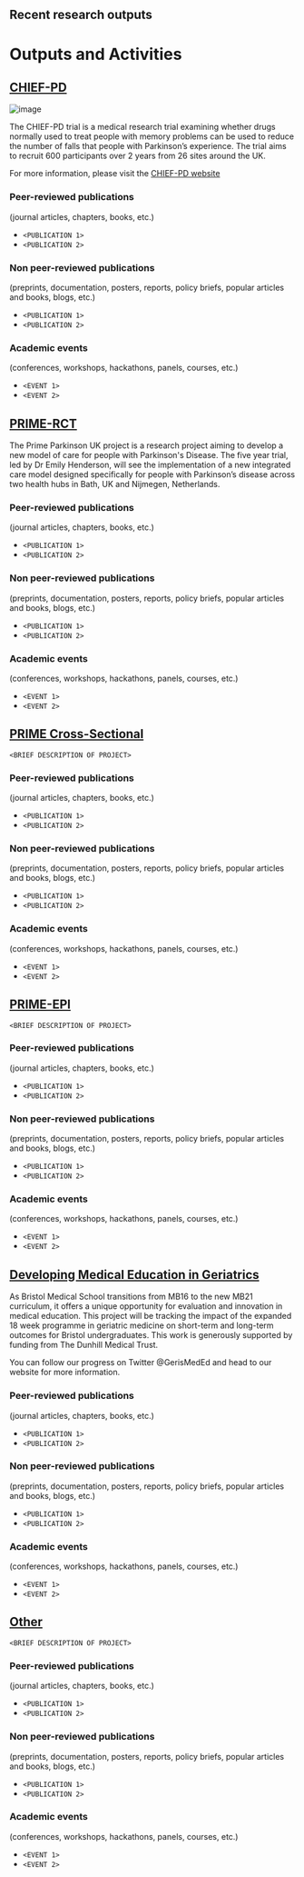 ## Recent research outputs

# Outputs and Activities


## [CHIEF-PD]([./CHIEF-PD](http://www.bris.ac.uk/chief-pd))
![image](chiefpd.png)

The CHIEF-PD trial is a medical research trial examining whether drugs normally used to treat people with memory problems can be used to reduce the number of falls that people with Parkinson’s experience. The trial aims to recruit 600 participants over 2 years from 26 sites around the UK. 

For more information, please visit the [CHIEF-PD website]([./CHIEF-PD](http://www.bris.ac.uk/chief-pd))
### Peer-reviewed publications
(journal articles, chapters, books, etc.)
- `<PUBLICATION 1>`
- `<PUBLICATION 2>`

### Non peer-reviewed publications
(preprints, documentation, posters, reports, policy briefs, popular articles and books, blogs, etc.)
- `<PUBLICATION 1>`
- `<PUBLICATION 2>`

### Academic events
(conferences, workshops, hackathons, panels, courses, etc.)
- `<EVENT 1>`
- `<EVENT 2>`

## [PRIME-RCT]([./PRIME-RCT](https://primeparkinson.blogs.bristol.ac.uk/))

The Prime Parkinson UK project is a research project aiming to develop a new model of care for people with Parkinson's Disease. The five year trial, led by Dr Emily Henderson, will see the implementation of a new integrated care model designed specifically for people with Parkinson’s disease across two health hubs in Bath, UK and Nijmegen, Netherlands.

### Peer-reviewed publications
(journal articles, chapters, books, etc.)
- `<PUBLICATION 1>`
- `<PUBLICATION 2>`

### Non peer-reviewed publications
(preprints, documentation, posters, reports, policy briefs, popular articles and books, blogs, etc.)
- `<PUBLICATION 1>`
- `<PUBLICATION 2>`

### Academic events
(conferences, workshops, hackathons, panels, courses, etc.)
- `<EVENT 1>`
- `<EVENT 2>`

## [PRIME Cross-Sectional](./PRIME-XS)

`<BRIEF DESCRIPTION OF PROJECT>`

### Peer-reviewed publications
(journal articles, chapters, books, etc.)
- `<PUBLICATION 1>`
- `<PUBLICATION 2>`

### Non peer-reviewed publications
(preprints, documentation, posters, reports, policy briefs, popular articles and books, blogs, etc.)
- `<PUBLICATION 1>`
- `<PUBLICATION 2>`

### Academic events
(conferences, workshops, hackathons, panels, courses, etc.)
- `<EVENT 1>`
- `<EVENT 2>`

## [PRIME-EPI](./PRIME-EPI)

`<BRIEF DESCRIPTION OF PROJECT>`

### Peer-reviewed publications
(journal articles, chapters, books, etc.)
- `<PUBLICATION 1>`
- `<PUBLICATION 2>`

### Non peer-reviewed publications
(preprints, documentation, posters, reports, policy briefs, popular articles and books, blogs, etc.)
- `<PUBLICATION 1>`
- `<PUBLICATION 2>`

### Academic events
(conferences, workshops, hackathons, panels, courses, etc.)
- `<EVENT 1>`
- `<EVENT 2>`

## [Developing Medical Education in Geriatrics]([./GerisMedEd](https://gerismeded.blogs.bristol.ac.uk/))

As Bristol Medical School transitions from MB16 to the new MB21 curriculum, it offers a unique opportunity for evaluation and innovation in medical education. This project will be tracking the impact of the expanded 18 week programme in geriatric medicine on short-term and long-term outcomes for Bristol undergraduates. This work is generously supported by funding from The Dunhill Medical Trust.

 You can follow our progress on Twitter @GerisMedEd  and head to our website for more information. 

### Peer-reviewed publications
(journal articles, chapters, books, etc.)
- `<PUBLICATION 1>`
- `<PUBLICATION 2>`

### Non peer-reviewed publications
(preprints, documentation, posters, reports, policy briefs, popular articles and books, blogs, etc.)
- `<PUBLICATION 1>`
- `<PUBLICATION 2>`

### Academic events
(conferences, workshops, hackathons, panels, courses, etc.)
- `<EVENT 1>`
- `<EVENT 2>`

## [Other](./other)

`<BRIEF DESCRIPTION OF PROJECT>`

### Peer-reviewed publications
(journal articles, chapters, books, etc.)
- `<PUBLICATION 1>`
- `<PUBLICATION 2>`

### Non peer-reviewed publications
(preprints, documentation, posters, reports, policy briefs, popular articles and books, blogs, etc.)
- `<PUBLICATION 1>`
- `<PUBLICATION 2>`

### Academic events
(conferences, workshops, hackathons, panels, courses, etc.)
- `<EVENT 1>`
- `<EVENT 2>`
